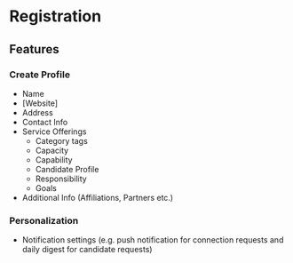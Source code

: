 # Registration

## Features

### Create Profile
- Name
- [Website]
- Address
- Contact Info
- Service Offerings
    - Category tags
    - Capacity
    - Capability
    - Candidate Profile
    - Responsibility
    - Goals
- Additional Info (Affiliations, Partners etc.)

### Personalization
- Notification settings (e.g. push notification for connection requests and daily digest for candidate requests)
